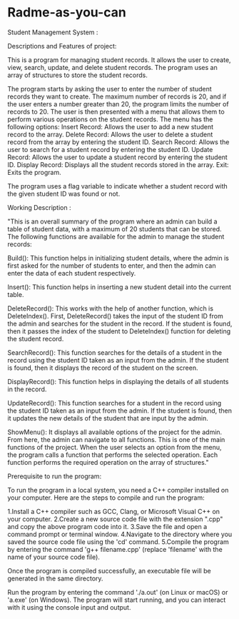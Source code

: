 # Radme-as-you-can
Student Management System :

Descriptions and Features of project:

This is a program for managing student records. It allows the user to create, view, search, update, and delete student records. The program uses an array of structures to store the student records.

The program starts by asking the user to enter the number of student records they want to create. The maximum number of records is 20, and if the user enters a number greater than 20, the program limits the number of records to 20.
The user is then presented with a menu that allows them to perform various operations on the student records. The menu has the following options:
Insert Record: Allows the user to add a new student record to the array.
Delete Record: Allows the user to delete a student record from the array by entering the student ID.
Search Record: Allows the user to search for a student record by entering the student ID.
Update Record: Allows the user to update a student record by entering the student ID.
Display Record: Displays all the student records stored in the array.
Exit: Exits the program.

The program uses a flag variable to indicate whether a student record with the given student ID was found or not.

Working Description :


"This is an overall summary of the program where an admin can build a table of student data, with a maximum of 20 students that can be stored. The following functions are available for the admin to manage the student records:

Build(): This function helps in initializing student details, where the admin is first asked for the number of students to enter, and then the admin can enter the data of each student respectively.

Insert(): This function helps in inserting a new student detail into the current table.

DeleteRecord(): This works with the help of another function, which is DeleteIndex(). First, DeleteRecord() takes the input of the student ID from the admin and searches for the student in the record. If the student is found, then it passes the index of the student to DeleteIndex() function for deleting the student record.

SearchRecord(): This function searches for the details of a student in the record using the student ID taken as an input from the admin. If the student is found, then it displays the record of the student on the screen.

DisplayRecord(): This function helps in displaying the details of all students in the record.

UpdateRecord(): This function searches for a student in the record using the student ID taken as an input from the admin. If the student is found, then it updates the new details of the student that are input by the admin.

ShowMenu(): It displays all available options of the project for the admin. From here, the admin can navigate to all functions. This is one of the main functions of the project. When the user selects an option from the menu, the program calls a function that performs the selected operation. Each function performs the required operation on the array of structures."

Prerequisite to run the program:

To run the program in a local system, you need a C++ compiler installed on your computer. Here are the steps to compile and run the program:

1.Install a C++ compiler such as GCC, Clang, or Microsoft Visual C++ on your computer.
2.Create a new source code file with the extension ".cpp" and copy the above program code into it.
3.Save the file and open a command prompt or terminal window.
4.Navigate to the directory where you saved the source code file using the 'cd' command.
5.Compile the program by entering the command 'g++ filename.cpp' (replace 'filename' with the name of your source code file).

Once the program is compiled successfully, an executable file will be generated in the same directory.

Run the program by entering the command './a.out' (on Linux or macOS) or 'a.exe' (on Windows). The program will start running, and you can interact with it using the console input and output.







